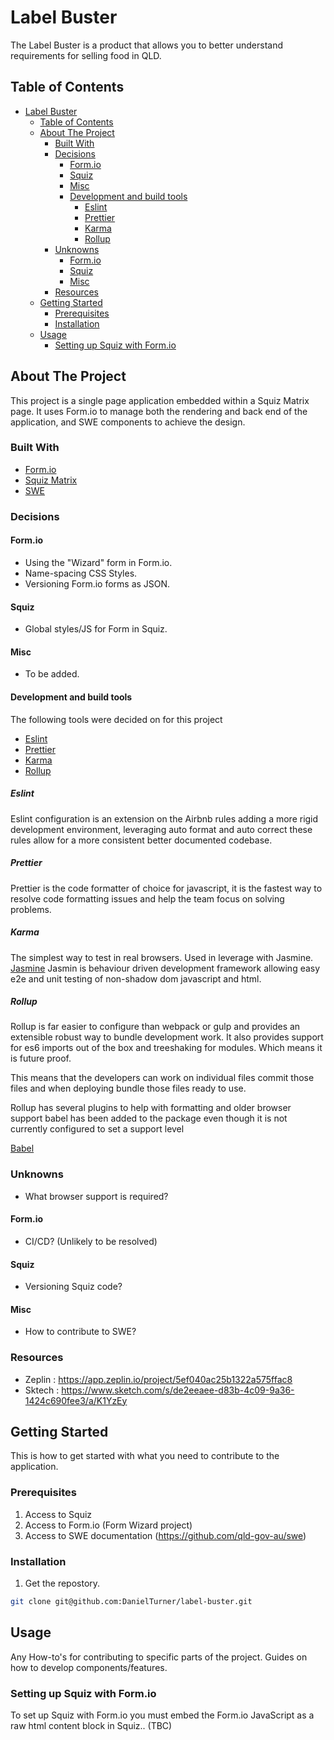<!--
*** https://www.markdownguide.org/basic-syntax/
-->
# Label Buster

The Label Buster is a product that allows you to better understand requirements for selling food in QLD.


## Table of Contents

- [Label Buster](#label-buster)
  - [Table of Contents](#table-of-contents)
  - [About The Project](#about-the-project)
    - [Built With](#built-with)
    - [Decisions](#decisions)
      - [Form.io](#formio)
      - [Squiz](#squiz)
      - [Misc](#misc)
      - [Development and build tools](#development-and-build-tools)
        - [Eslint](#eslint)
        - [Prettier](#prettier)
        - [Karma](#karma)
        - [Rollup](#rollup)
    - [Unknowns](#unknowns)
      - [Form.io](#formio-1)
      - [Squiz](#squiz-1)
      - [Misc](#misc-1)
    - [Resources](#resources)
  - [Getting Started](#getting-started)
    - [Prerequisites](#prerequisites)
    - [Installation](#installation)
  - [Usage](#usage)
    - [Setting up Squiz with Form.io](#setting-up-squiz-with-formio)


## About The Project

This project is a single page application embedded within a Squiz Matrix page. It uses Form.io to manage both the rendering and back end of the application, and SWE components to achieve the design.

### Built With
* [Form.io](https://www.form.io/)
* [Squiz Matrix](https://www.squiz.net/platform/products/cms)
* [SWE](https://github.com/qld-gov-au/swe)

### Decisions

#### Form.io
* Using the "Wizard" form in Form.io.
* Name-spacing CSS Styles.
* Versioning Form.io forms as JSON.
#### Squiz
* Global styles/JS for Form in Squiz.
#### Misc
* To be added.
#### Development and build tools
The following tools were decided on for this project
* [Eslint](https://eslint.org/)
* [Prettier](https://prettier.io/)
* [Karma](https://karma-runner.github.io/latest/index.html)
* [Rollup](https://rollupjs.org/)

##### Eslint
Eslint configuration is an extension on the Airbnb rules adding a more rigid
development environment, leveraging auto format and auto correct these rules
allow for a more consistent better documented codebase.

##### Prettier
Prettier is the code formatter of choice for javascript, it is the fastest way
to resolve code formatting issues and help the team focus on solving problems.

##### Karma
The simplest way to test in real browsers. Used in leverage with Jasmine.
[Jasmine](https://jasmine.github.io/)
Jasmin is behaviour driven development framework allowing easy e2e and unit
testing of non-shadow dom javascript and html.

##### Rollup
Rollup is far easier to configure than webpack or gulp and provides an
extensible robust way to bundle development work. It also provides support for
es6 imports out of the box and treeshaking for modules. Which means it is future
proof.

This means that the developers can work on individual files commit those files
and when deploying bundle those files ready to use.

Rollup has several plugins to help with formatting and older browser support
babel has been added to the package even though it is not currently configured
to set a support level

[Babel](https://babeljs.io/)

### Unknowns
* What browser support is required?

#### Form.io
* CI/CD? (Unlikely to be resolved)
#### Squiz
* Versioning Squiz code?
#### Misc
* How to contribute to SWE?

### Resources
* Zeplin : https://app.zeplin.io/project/5ef040ac25b1322a575ffac8
* Sktech : https://www.sketch.com/s/de2eeaee-d83b-4c09-9a36-1424c690fee3/a/K1YzEy

## Getting Started

This is how to get started with what you need to contribute to the application.


### Prerequisites

1. Access to Squiz
2. Access to Form.io (Form Wizard project)
3. Access to SWE documentation (https://github.com/qld-gov-au/swe)


### Installation

1. Get the repostory.

```sh
git clone git@github.com:DanielTurner/label-buster.git
```


<!-- USAGE EXAMPLES -->
## Usage

Any How-to's for contributing to specific parts of the project. Guides on how to develop components/features.

### Setting up Squiz with Form.io

To set up Squiz with Form.io you must embed the Form.io JavaScript as a raw html content block in Squiz.. (TBC)
